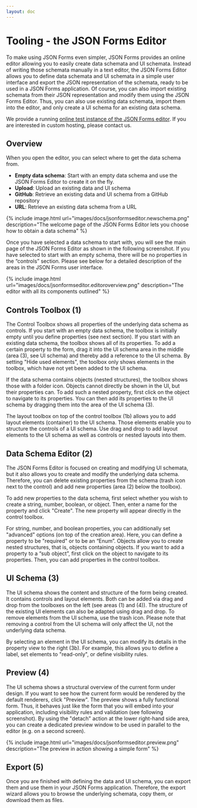 ```yaml
---
layout: doc
---
```

Tooling - the JSON Forms Editor
===============================

To make using JSON Forms even simpler, JSON Forms provides an online editor allowing you to easily create 
data schemata and UI schemata. Instead of writing those schemata manually in a text editor, 
the JSON Forms Editor allows you to define data schemata and UI schemata in a simple user interface and export 
the JSON representation of the schemata, ready to be used in a JSON Forms application. Of course, 
you can also import existing schemata from their JSON representation and modify them using the JSON Forms Editor. 
Thus, you can also use existing data schemata, import them into the editor, and only create a 
UI schema for an existing data schema.

We provide a running [online test instance of the JSON Forms editor](http://jsonforms-editor.eclipsesource.com). 
If you are interested in custom hosting, please contact us.

Overview
--------

When you open the editor, you can select where to get the data schema from.

- **Empty data schema**: Start with an empty data schema and use the JSON Forms Editor to create it on the fly.
- **Upload**: Upload an existing data and UI schema
- **GitHub**: Retrieve an existing data and UI schema from a GitHub repository
- **URL**: Retrieve an existing data schema from a URL

{% 
   include image.html url="images/docs/jsonformseditor.newschema.png" 
   description="The welcome page of the JSON Forms Editor lets you choose how to obtain a data schema" 
%}   

Once you have selected a data schema to start with, you will see the main page of the JSON Forms 
Editor as shown in the following screenshot. If you have selected to start with an empty schema, 
there will be no properties in the “controls” section. 
Please see below for a detailed description of the areas in the JSON Forms user interface.

{% 
   include image.html url="images/docs/jsonformseditor.editoroverview.png" 
   description="The editor with all its components outlined" 
%}

Controls Toolbox (1)
---------------------

The Control Toolbox shows all properties of the underlying data schema as controls. 
If you start with an empty data schema, the toolbox is initially empty until you define properties (see next section). 
If you start with an existing data schema, the toolbox shows all of its properties. 
To add a certain property to the form, drag it into the UI schema area in the middle (area (3), see UI schema) and 
thereby add a reference to the UI schema. By setting "Hide used elements", 
the toolbox only shows elements in the toolbox, which have not yet been added to the UI schema.

If the data schema contains objects (nested structures), the toolbox shows those with a folder icon. 
Objects cannot directly be shown in the UI, but their properties can. 
To add such a nested property, first click on the object to navigate to its properties. 
You can then add its properties to the UI schema by dragging them into the area of the UI schema (3).

The layout toolbox on top of the control toolbox (1b) allows you to add layout elements (container) to the UI schema. 
Those elements enable you to structure the controls of a UI schema. 
Use drag and drop to add layout elements to the UI schema as well as controls or nested layouts into them.

Data Schema Editor (2)
-----------------------

The JSON Forms Editor is focused on creating and modifying UI schemata, 
but it also allows you to create and modify the underlying data schema. 
Therefore, you can delete existing properties from the schema (trash icon next to the control) 
and add new properties (area (2) below the toolbox).

To add new properties to the data schema, first select whether you wish to create a string, number, boolean, or object. 
Then, enter a name for the property and click "Create". The new property will appear directly in the control toolbox.

For string, number, and boolean properties, you can additionally set "advanced" options (on top of the creation area). 
Here, you can define a property to be "required" or to be an “Enum”. 
Objects allow you to create nested structures, that is, objects containing objects. 
If you want to add a property to a “sub object”, first click on the object to navigate to its properties. 
Then, you can add properties in the control toolbox.

UI Schema (3)
--------------

The UI schema shows the content and structure of the form being created. It contains controls and layout elements. 
Both can be added via drag and drop from the toolboxes on the left (see areas (1) and (4)). 
The structure of the existing UI elements can also be adapted using drag and drop. 
To remove elements from the UI schema, use the trash icon. 
Please note that removing a control from the UI schema will only affect the UI, not the underlying data schema.

By selecting an element in the UI schema, you can modify its details in the property view to the right (3b). 
For example, this allows you to define a label, set elements to "read-only", or define visibility rules.

Preview (4)
------------

The UI schema shows a structural overview of the current form under design. If you want to see how the current form would be rendered by the default renderers, click "Preview". The preview shows a fully functional form. Thus, it behaves just like the form that you will embed into your application, including visibility rules and validation (see following screenshot). By using the "detach" action at the lower right-hand side area, you can create a dedicated preview window to be used in parallel to the editor (e.g. on a second screen).


{% 
   include image.html url="images/docs/jsonformseditor.preview.png" 
   description="The preview in action showing a simple form" 
%}

Export (5)
-----------

Once you are finished with defining the data and UI schema, you can export them and use them in your JSON Forms application. Therefore, the export wizard allows you to browse the underlying schemata, copy them, or download them as files.
